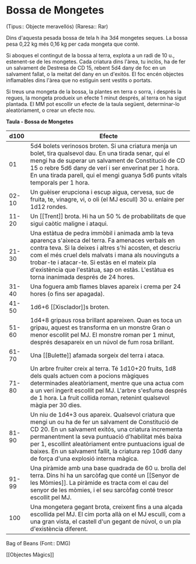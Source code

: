 # Bossa de Mongetes

(Tipus:: Objecte meravellós) (Raresa:: Rar)

Dins d'aquesta pesada bossa de tela h iha 3d4 mongetes seques. La bossa pesa 0,22 kg més 0,16 kg per cada mongeta que conté.

Si aboques el contingut de la bossa al terra, explota a un radi de 10 u., estenent-se de les mongetes. Cada criatura dins l'àrea, tu inclòs, ha de fer un salvament de Destresa de CD 15, rebent 5d4 dany de foc en un salvament fallat, o la meitat del dany en un d'exitós. El foc encén objectes inflamables dins l'àrea que no estiguin sent vestits o portats.

Si treus una mongeta de la bossa, la plantes en terra o sorra, i després la regues, la mongeta produeix un efecte 1 minut després, al terra on ha sigut plantada. El MM pot escollir un efecte de la taula següent, determinar-lo aleatòriament, o crear un efecte nou.

**Taula - Bossa de Mongetes**

| d100 | Efecte |
| ---- | ---- |
| 01 | 5d4 bolets verinosos broten. Si una criatura menja un bolet, tira qualsevol dau. En una tirada senar, qui el mengi ha de superar un salvament de Constitució de CD 15 o rebre 5d6 dany de verí i ser enverinat per 1 hora. En una tirada parell, qui el mengi guanya 5d6 punts vitals temporals per 1 hora. |
| 02-10 | Un guèiser erupciona i escup aigua, cervesa, suc de fruita, te, vinagre, vi, o oli (el MJ escull) 30 u. enlaire per 1d12 rondes. |
| 11-20 | Un [[Trent]] brota. Hi ha un 50 % de probabilitats de que sigui caòtic maligne i ataqui. |
| 21-30 | Una estàtua de pedra immòbil i animada amb la teva aparença s'aixeca del terra. Fa amenaces verbals en contra teva. Si la deixes i altres s'hi acosten, et descriu com el més cruel dels malvats i mana als nouvinguts a trobar-te i atacar-te. Si estàs en el mateix pla d'existència que l'estàtua, sap on estàs. L'estàtua es torna inanimada després de 24 hores. |
| 31-40 | Una foguera amb flames blaves apareix i crema per 24 hores (o fins ser apagada). |
| 41-50 | 1d6+6 [[Xisclador]]s broten. |
| 51-60 | 1d4+8 gripaus rosa brillant apareixen. Quan es toca un gripau, aquest es transforma en un monstre Gran o menor escollit pel MJ. El monstre roman per 1 minut, després desapareix en un núvol de fum rosa brillant. |
| 61-70 | Una [[Bulette]] afamada sorgeix del terra i ataca. |
| 71-80 | Un arbre fruiter creix al terra. Té 1d10+20 fruits, 1d8 dels quals actuen com a pocions màgiques determinades aleatòriament, mentre que una actua com a un verí ingerit escollit pel MJ. L'arbre s'esfuma després de 1 hora. La fruit collida roman, retenint qualsevol màgia per 30 dies. |
| 81-90 | Un niu de 1d4+3 ous apareix. Qualsevol criatura que mengi un ou ha de fer un salvament de Constitució de CD 20. En un salvament exitós, una criatura incrementa permanentment la seva puntuació d'habilitat més baixa per 1, escollint aleatòriament entre puntuacions igual de baixes. En un salvament fallit, la criatura rep 10d6 dany de força d'una explosió interna màgica. |
| 91-99 | Una piràmide amb una base quadrada de 60 u. brolla del terra. Dins hi ha un sarcòfag que conté un [[Senyor de les Mòmies]]. La piràmide es tracta com el cau del senyor de les mòmies, i el seu sarcòfag conté tresor escollit pel MJ. |
| 100 | Una mongetera gegant brota, creixent fins a una alçada escollida pel MJ. El cim porta allà on el MJ esculli, com a una gran vista, el castell d'un gegant de núvol, o un pla d'existència diferent. |

Bag of Beans (Font:: DMG)

[[Objectes Màgics]]